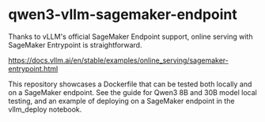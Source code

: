 # qwen3-vllm-sagemaker-endpoint

Thanks to vLLM's official SageMaker Endpoint support, online serving with SageMaker Entrypoint is straightforward.

https://docs.vllm.ai/en/stable/examples/online_serving/sagemaker-entrypoint.html

This repository showcases a Dockerfile that can be tested both locally and on a SageMaker endpoint. See the guide for Qwen3 8B and 30B model local testing, and an example of deploying on a SageMaker endpoint in the vllm_deploy notebook.
